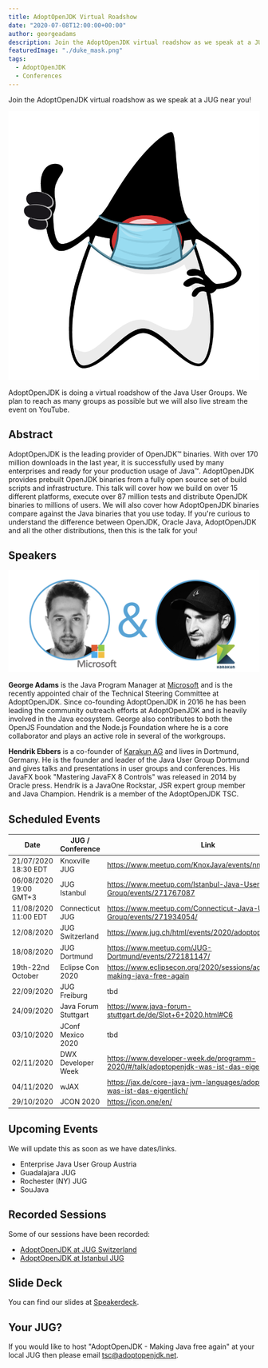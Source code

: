 ```yaml
---
title: AdoptOpenJDK Virtual Roadshow
date: "2020-07-08T12:00:00+00:00"
author: georgeadams
description: Join the AdoptOpenJDK virtual roadshow as we speak at a JUG near you!
featuredImage: "./duke_mask.png"
tags:
  - AdoptOpenJDK
  - Conferences
---
```

Join the AdoptOpenJDK virtual roadshow as we speak at a JUG near you!

![Duke with mask](./duke_mask.png)

AdoptOpenJDK is doing a virtual roadshow of the Java User Groups. We plan to reach as many groups as possible but we will also live stream the event on YouTube.

## Abstract
AdoptOpenJDK is the leading provider of OpenJDK™ binaries. With over 170 million downloads in the last year, it is successfully used by many enterprises and ready for your production usage of Java™. AdoptOpenJDK provides prebuilt OpenJDK binaries from a fully open source set of build scripts and infrastructure. This talk will cover how we build on over 15 different platforms, execute over 87 million tests and distribute OpenJDK binaries to millions of users. We will also cover how AdoptOpenJDK binaries compare against the Java binaries that you use today. If you're curious to understand the difference between OpenJDK, Oracle Java, AdoptOpenJDK and all the other distributions, then this is the talk for you!

## Speakers

![George and Hendrik](./speakers.png)

**George Adams** is the Java Program Manager at [Microsoft](https://www.microsoft.com) and is the recently appointed chair of the Technical Steering Committee at AdoptOpenJDK. Since co-founding AdoptOpenJDK in 2016 he has been leading the community outreach efforts at AdoptOpenJDK and is heavily involved in the Java ecosystem. George also contributes to both the OpenJS Foundation and the Node.js Foundation where he is a core collaborator and plays an active role in several of the workgroups.

**Hendrik Ebbers** is a co-founder of [Karakun AG](https://www.karakun.com) and lives in Dortmund, Germany. He is the founder and leader of the Java User Group Dortmund and gives talks and presentations in user groups and conferences. His JavaFX book "Mastering JavaFX 8 Controls" was released in 2014 by Oracle press. Hendrik is a JavaOne Rockstar, JSR expert group member and Java Champion. Hendrik is a member of the AdoptOpenJDK TSC.

## Scheduled Events
| Date | JUG / Conference | Link |
|---|---|---|
| 21/07/2020 18:30 EDT | Knoxville JUG  |  https://www.meetup.com/KnoxJava/events/nmfmbrybckbcc/ |
| 06/08/2020  19:00 GMT+3 | JUG Istanbul |  https://www.meetup.com/Istanbul-Java-User-Group/events/271767087 |  
| 11/08/2020  11:00 EDT | Connecticut JUG  | https://www.meetup.com/Connecticut-Java-Users-Group/events/271934054/ |
| 12/08/2020 | JUG Switzerland  | https://www.jug.ch/html/events/2020/adoptopenjdk.html |
| 18/08/2020 | JUG Dortmund  | https://www.meetup.com/JUG-Dortmund/events/272181147/ |
| 19th-22nd October | Eclipse Con 2020 | https://www.eclipsecon.org/2020/sessions/adoptopenjdk-making-java-free-again |
| 22/09/2020 | JUG Freiburg | tbd |
| 24/09/2020 | Java Forum Stuttgart | https://www.java-forum-stuttgart.de/de/Slot+6+2020.html#C6 |
| 03/10/2020 | JConf Mexico 2020 | tbd |
| 02/11/2020 | DWX Developer Week | https://www.developer-week.de/programm-2020/#/talk/adoptopenjdk-was-ist-das-eigentlich |
| 04/11/2020 | wJAX | https://jax.de/core-java-jvm-languages/adoptopenjdk-was-ist-das-eigentlich/ |
| 29/10/2020 | JCON 2020 | https://jcon.one/en/ |

## Upcoming Events
We will update this as soon as we have dates/links.
- Enterprise Java User Group Austria
- Guadalajara JUG
- Rochester (NY) JUG
- SouJava

## Recorded Sessions
Some of our sessions have been recorded:
- [AdoptOpenJDK at JUG Switzerland](https://www.youtube.com/watch?v=KvpibYDRSUo)
- [AdoptOpenJDK at Istanbul JUG](https://www.youtube.com/watch?v=jUSzWj0zMus)

## Slide Deck
You can find our slides at [Speakerdeck](https://speakerdeck.com/hendrikebbers/adoptopenjdk-making-java-free-again).

## Your JUG?
If you would like to host "AdoptOpenJDK - Making Java free again" at your local JUG then please email tsc@adoptopenjdk.net.

